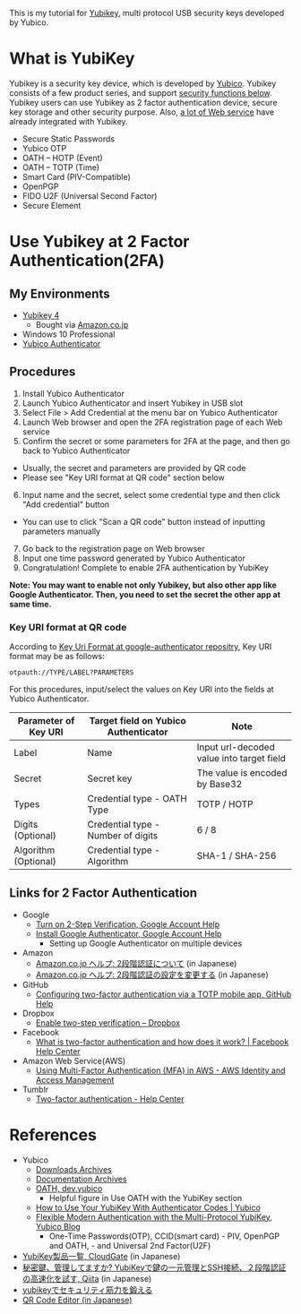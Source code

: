 This is my tutorial for [Yubikey](https://www.yubico.com/products/yubikey-hardware/), multi protocol USB security keys developed by Yubico.

# What is YubiKey
Yubikey is a security key device, which is developed by [Yubico](https://www.yubico.com/products/yubikey-hardware/).
Yubikey consists of a few product series, and support [security functions below](https://www.yubico.com/products/yubikey-hardware/compare-yubikeys/).
Yubikey users can use Yubikey as 2 factor authentication device, secure key storage and other security purpose.
Also, [a lot of Web service](https://www.yubico.com/solutions/) have already integrated with Yubikey.

- Secure Static Passwords
- Yubico OTP
- OATH – HOTP (Event)
- OATH – TOTP (Time)
- Smart Card (PIV-Compatible)
- OpenPGP
- FIDO U2F (Universal Second Factor)
- Secure Element

# Use Yubikey at 2 Factor Authentication(2FA)
## My Environments
- [Yubikey 4](https://www.yubico.com/products/yubikey-hardware/yubikey4/)
  * Bought via [Amazon.co.jp](https://www.amazon.co.jp/gp/product/B018Y1Q71M/)
- Windows 10 Professional
- [Yubico Authenticator](https://www.yubico.com/support/knowledge-base/categories/articles/yubico-authenticator-download/)

## Procedures
1. Install Yubico Authenticator
2. Launch Yubico Authenticator and insert Yubikey in USB slot
3. Select File > Add Credential at the menu bar on Yubico Authenticator
4. Launch Web browser and open the 2FA registration page of each Web service
5. Confirm the secret or some parameters for 2FA at the page, and then go back to Yubico Authenticator
  * Usually, the secret and parameters are provided by QR code
  * Please see "Key URI format at QR code" section below
6. Input name and the secret, select some credential type and then click "Add credential" button
  * You can use to click "Scan a QR code" button instead of inputting parameters manually
7. Go back to the registration page on Web browser
8. Input one time password generated by Yubico Authenticator
9. Congratulation! Complete to enable 2FA authentication by YubiKey

**Note: You may want to enable not only Yubikey, but also other app like Google Authenticator. Then, you need to set the secret the other app at same time.**

### Key URI format at QR code
According to [Key Uri Format at google-authenticator repositry](https://github.com/google/google-authenticator/wiki/Key-Uri-Format), Key URI format may be as follows:
```
otpauth://TYPE/LABEL?PARAMETERS
```

For this procedures, input/select the values on Key URI into the fields at Yubico Authenticator.

| Parameter of Key URI | Target field on Yubico Authenticator | Note                                      |
| -------------------- | ------------------------------------ | ----------------------------------------- |
| Label                | Name                                 | Input url-decoded value into target field |
| Secret               | Secret key                           | The value is encoded by Base32            |
| Types                | Credential type - OATH Type          | TOTP / HOTP                               |
| Digits (Optional)    | Credential type - Number of digits   | 6 / 8                                     |
| Algorithm (Optional) | Credential type - Algorithm          | SHA-1 / SHA-256                           |

## Links for 2 Factor Authentication
- Google
  * [Turn on 2-Step Verification, Google Account Help](https://support.google.com/accounts/answer/185839?hl=en)
  * [Install Google Authenticator, Google Account Help](https://support.google.com/accounts/answer/1066447?hl=en)
    + Setting up Google Authenticator on multiple devices
- Amazon
  * [Amazon.co.jp ヘルプ: 2段階認証について](https://www.amazon.co.jp/gp/help/customer/display.html/?ie=UTF8&nodeId=202025410) (in Japanese)
  * [Amazon.co.jp ヘルプ: 2段階認証の設定を変更する](https://www.amazon.co.jp/gp/help/customer/display.html/?ie=UTF8&nodeId=202073720) (in Japanese)
- GitHub
  * [Configuring two-factor authentication via a TOTP mobile app, GitHub Help](https://help.github.com/articles/configuring-two-factor-authentication-via-a-totp-mobile-app/)
- Dropbox
  * [Enable two-step verification  – Dropbox](https://www.dropbox.com/help/security/enable-two-step-verification)
- Facebook
  * [What is two-factor authentication and how does it work? | Facebook Help Center](https://www.facebook.com/help/148233965247823)
- Amazon Web Service(AWS)
  * [Using Multi-Factor Authentication (MFA) in AWS - AWS Identity and Access Management](http://docs.aws.amazon.com/IAM/latest/UserGuide/id_credentials_mfa.html)
- Tumblr
  * [Two-factor authentication - Help Center](https://tumblr.zendesk.com/hc/en-us/articles/226270148-Two-factor-authentication)

# References
- Yubico
  * [Downloads Archives](https://www.yubico.com/support/knowledge-base/categories/downloads/)
  * [Documentation Archives](https://www.yubico.com/support/knowledge-base/categories/guides/)
  * [OATH, dev.yubico](https://developers.yubico.com/OATH/)
    + Helpful figure in Use OATH with the YubiKey section
  * [How to Use Your YubiKey With Authenticator Codes | Yubico](https://www.yubico.com/support/knowledge-base/categories/articles/how-to-use-your-yubikey-with-authenticator-codes/)
  * [Flexible Modern Authentication with the Multi-Protocol YubiKey, Yubico Blog](https://www.yubico.com/2017/07/flexible-modern-authentication-with-multiprotocol-yubikey/)
    + One-Time Passwords(OTP), CCID(smart card) - PIV, OpenPGP and OATH, - and Universal 2nd Factor(U2F)
- [YubiKey製品一覧, CloudGate](https://www.cloudgate.jp/yubikey.html) (in Japanese)
- [秘密鍵、管理してますか? YubiKeyで鍵の一元管理とSSH接続、２段階認証の高速化を試す, Qiita](http://qiita.com/dseg/items/77d77467970b1b510285) (in Japanese)
- [yubikeyでセキュリティ筋力を鍛える](http://joemphilips.com/post/yubikey_setup/)
- [QR Code Editor (in Japanese)](http://www.psytec.co.jp/freesoft/01/)
